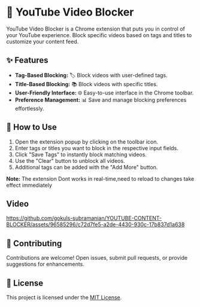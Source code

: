 # 🚫 YouTube Video Blocker

YouTube Video Blocker is a Chrome extension that puts you in control of your YouTube experience. Block specific videos based on tags and titles to customize your content feed.

## ✨ Features

- **Tag-Based Blocking:** 🏷️ Block videos with user-defined tags.
- **Title-Based Blocking:** 📚 Block videos with specific titles.
- **User-Friendly Interface:** 🌐 Easy-to-use interface in the Chrome toolbar. 
- **Preference Management:** 📊 Save and manage blocking preferences effortlessly.

## 🚀 How to Use

1. Open the extension popup by clicking on the toolbar icon.
2. Enter tags or titles you want to block in the respective input fields.
3. Click "Save Tags" to instantly block matching videos.
4. Use the "Clear" button to unblock all videos.
5. Additional tags can be added with the "Add More" button.

**Note:** The extension Dont works in real-time,need to reload to  changes take effect immediately

## Video
https://github.com/gokuls-subramanian/YOUTUBE-CONTENT-BLOCKER/assets/96585296/c72d7fe5-a2de-4430-930c-17b837d1a638

## 🤝 Contributing

Contributions are welcome! Open issues, submit pull requests, or provide suggestions for enhancements.

## 📜 License

This project is licensed under the [MIT License](LICENSE).


